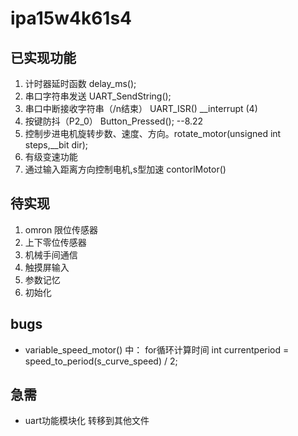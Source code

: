 # ipa15w4k61s4

## 已实现功能

1. 计时器延时函数 delay_ms();
2. 串口字符串发送 UART_SendString();
3. 串口中断接收字符串（/n结束）  UART_ISR() __interrupt (4)
4. 按键防抖（P2_0） Button_Pressed(); --8.22
5. 控制步进电机旋转步数、速度、方向。rotate_motor(unsigned int steps,__bit dir);
6. 有级变速功能
7. 通过输入距离方向控制电机,s型加速 contorlMotor()

## 待实现

1. omron 限位传感器
2. 上下零位传感器
3. 机械手间通信
4. 触摸屏输入
5. 参数记忆
6. 初始化

## bugs

+ variable_speed_motor() 中： for循环计算时间  int currentperiod = speed_to_period(s_curve_speed) / 2;

## 急需

+ uart功能模块化 转移到其他文件